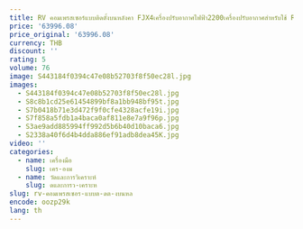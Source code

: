 ```yaml
---
title: RV คอมเพรสเซอร์แบบติดตั้งบนหลังคา FJX4เครื่องปรับอากาศไฟฟ้า2200เครื่องปรับอากาศสำหรับใช้ RV
price: '63996.08'
price_original: '63996.08'
currency: THB
discount: ''
rating: 5
volume: 76
image: S443184f0394c47e08b52703f8f50ec28l.jpg
images:
  - S443184f0394c47e08b52703f8f50ec28l.jpg
  - S8c8b1cd25e61454899bf8a1bb948bf95t.jpg
  - S7b0418b71e3d472f9f0cfe4328acfe19i.jpg
  - S7f858a5fdb1a4baca0af811e8e7a9f96p.jpg
  - S3ae9add885994ff992d5b6b40d10baca6.jpg
  - S2338a40f6d4b4dda886ef91adb8dea45K.jpg
video: ''
categories:
  - name: เครื่องมือ
    slug: เคร-องม
  - name: วัดและการวิเคราะห์
    slug: ดและการว-เคราะห
slug: rv-คอมเพรสเซอร-แบบต-ดต-งบนหล
encode: oozp29k
lang: th
---
```

  